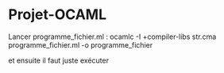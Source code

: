 # Projet-OCAML

Lancer programme_fichier.ml : ocamlc -I +compiler-libs str.cma programme_fichier.ml -o programme_fichier       

et ensuite il faut juste exécuter

